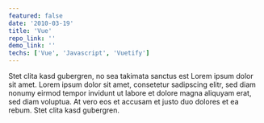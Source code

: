 ```yaml
---
featured: false
date: '2010-03-19'
title: 'Vue'
repo_link: ''
demo_link: ''
techs: ['Vue', 'Javascript', 'Vuetify']
---
```


Stet clita kasd gubergren, no sea takimata sanctus est Lorem ipsum dolor sit amet. Lorem ipsum dolor sit amet, consetetur sadipscing elitr, sed diam nonumy eirmod tempor invidunt ut labore et dolore magna aliquyam erat, sed diam voluptua. At vero eos et accusam et justo duo dolores et ea rebum. Stet clita kasd gubergren.
